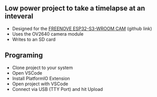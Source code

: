 ## Low power project to take a timelapse at an inteveral

- Designed for the [FREENOVE ESP32-S3-WROOM CAM](https://github.com/Freenove/Freenove_ESP32_S3_WROOM_Board) (github link)
- Uses the OV2640 camera module
- Writes to an SD card

## Programing

- Clone project to your system
- Open VSCode
- Install PlatformIO Extension
- Open project with VSCode
- Connect via USB (TTY Port) and hit Upload
